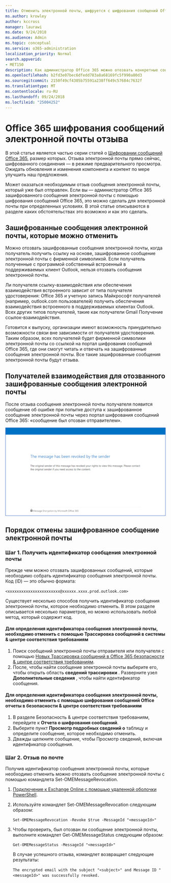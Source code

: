 ```yaml
---
title: Отменить электронной почты, шифруется с шифрования сообщений Office 365
ms.author: krowley
author: kccross
manager: laurawi
ms.date: 9/24/2018
ms.audience: Admin
ms.topic: conceptual
ms.service: o365-administration
localization_priority: Normal
search.appverid:
- MET150
description: Как администратор Office 365 можно отозвать конкретные сообщения, зашифрованные с помощью шифрования сообщений Office 365.
ms.openlocfilehash: b2fd3e07bec6dfedd783a8a68169fc5f990a80d3
ms.sourcegitcommit: 2150f49cf4305b75591a238ff649c57684c7632f
ms.translationtype: MT
ms.contentlocale: ru-RU
ms.lasthandoff: 09/24/2018
ms.locfileid: "25004252"
---
```

# <a name="office-365-message-encryption-email-revocation"></a>Office 365 шифрования сообщений электронной почты отзыва

В этой статье является частью серии статей о [Шифровании сообщений Office 365](ome.md), размер которых. Отзыва электронной почты прямо сейчас, шифрованного соединения — в режиме предварительного просмотра. Ожидать обновления и изменения компонента и контент по мере улучшить наш предложения.

Может оказаться необходимым отзыв сообщения электронной почты, который уже был отправлен. Если вы — администратор Office 365 зашифрованного сообщения электронной почты с помощью шифрования сообщений Office 365, это можно сделать для электронной почты при определенных условиях. В этой статье описываются в разделе каких обстоятельствах это возможно и как это сделать.
  
## <a name="encrypted-emails-that-you-can-revoke"></a>Зашифрованные сообщения электронной почты, которые можно отменить
Можно отозвать зашифрованные сообщения электронной почты, когда получатель получить ссылку на основе, зашифрованное сообщение электронной почты с фирменной символикой. Если получатель полученные с программой собственный встроенный в поддерживаемых клиент Outlook, нельзя отозвать сообщения электронной почты.

Ли получателя ссылку-взаимодействия или обеспечения взаимодействия встроенного зависит от типа получателя удостоверения: Office 365 и учетную запись Майкрософт получателей (например, outlook.com пользователей) получить обеспечения взаимодействия встроенного в поддерживаемых клиентах Outlook.  
Всех других типов получателей, такие как получатели Gmail Получение ссылок-взаимодействия. 

Готовится к выпуску, организации имеют возможность принудительно возможности связи вне зависимости от получателя удостоверения. Таким образом, всех получателей будет фирменной символики электронной почты со ссылкой на портал шифрования сообщений Office 365, где они смогут читать и отвечать на зашифрованные сообщения электронной почты. Все такие зашифрованные сообщения электронной почты будут отзыва. 
  
## <a name="recipient-experience-for-revoked-encrypted-emails"></a>Получателей взаимодействия для отозванного зашифрованные сообщения электронной почты

После отзыва сообщения электронной почты получателя появится сообщение об ошибке при попытке доступа к зашифрованное сообщение электронной почты через портал шифрования сообщений Office 365: «сообщение был отозван отправителем».

![Снимок экрана, показывающий отозванного зашифрованное сообщение электронной почты.](media/revoked-encrypted-email.png)
    
## <a name="how-to-revoke-an-encrypted-email"></a>Порядок отмены зашифрованное сообщение электронной почты

### <a name="step-1-obtain-the-message-id-of-the-email"></a>Шаг 1. Получить идентификатор сообщения электронной почты

Прежде чем можно отозвать зашифрованных сообщений, которые необходимо собрать идентификатор сообщения электронной почты. Код (ID) — это обычно формата:

`<xxxxxxxxxxxxxxxxxxxxxxx@xxxxxx.xxxx.prod.outlook.com>`  

Существует несколько способов получить идентификатор сообщения электронной почты, которое необходимо отменить. В этом разделе описывается несколько параметров, но можно использовать любой метод, который содержит код.

  #### <a name="to-identify-the-message-id-of-the-email-you-want-to-revoke-by-using-message-trace-in-the-security-amp-compliance-center"></a>Для определения идентификатора сообщения электронной почты, необходимо отменить с помощью Трассировка сообщений в системы &amp; центре соответствия требованиям

1. Поиск сообщений электронной почты отправителя или получателя с помощью [Новых Трассировка сообщений в Office 365 безопасности & центре соответствия требованиям](https://blogs.technet.microsoft.com/exchange/2018/05/02/new-message-trace-in-office-365-security-compliance-center/).
2. После, чтобы найти сообщение электронной почты выберите его, чтобы открыть область **сведений трассировки** . Разверните узел **Дополнительные сведения** , чтобы найти идентификатор сообщения.

  #### <a name="to-identify-the-message-id-of-the-email-you-want-to-revoke-by-using-office-message-encryption-reports-in-the-security-amp-compliance-center"></a>Для определения идентификатора сообщения электронной почты, необходимо отменить с помощью шифрования сообщений Office отчеты в безопасности &amp; центре соответствия требованиям
1. В разделе Безопасность &amp; центре соответствия требованиям, перейдите к **Отчета о шифрования сообщений**.
2. Выберите пункт **Просмотр подробных сведений о** таблицу и определите сообщение, которое необходимо отменить. 
3. Дважды щелкните сообщение, чтобы Просмотр сведений, включая идентификатор сообщения. 

### <a name="step-2-revoke-the-mail"></a>Шаг 2. Отзыв по почте  

Получив идентификатор сообщения электронной почты, которые необходимо отменить можно отозвать сообщение электронной почты с помощью командлета Set-OMEMessageRevocation. 

1. [Подключение к Exchange Online с помощью удаленной оболочки PowerShell](http://technet.microsoft.com/library/jj984289%28v=exchg.150%29.aspx).
    
2. Используйте командлет Set-OMEMessageRevocation следующим образом:
    
    ```
    Set-OMEMessageRevocation -Revoke $true -MessageId "<messageId>"
    ```  

3. Чтобы проверить, был отозван ли сообщение электронной почты, выполните командлет Get-OMEMessageStatus следующим образом:
    
    ```
    Get-OMEMessageStatus -MessageId "<messageId>"
    ```  
    В случае успешного отзыва, командлет возвращает следующие результаты:  

    ```The encrypted email with the subject "<subject>" and Message ID "<messageId>" was successfully revoked.```
